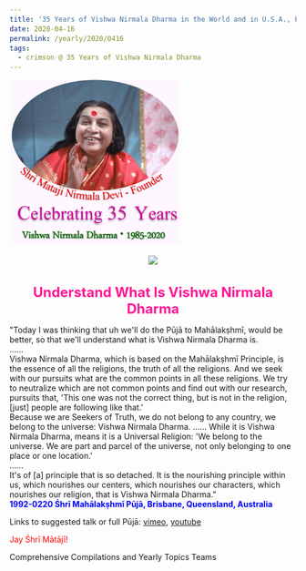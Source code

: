 ```yaml
---
title: '35 Years of Vishwa Nirmala Dharma in the World and in U.S.A., Post 6'
date: 2020-04-16
permalink: /yearly/2020/0416
tags:
  - crimson @ 35 Years of Vishwa Nirmala Dharma
---
```


<div style="text-align: left"><img src="/images/Celebrating35YearsVishwaNirmalaDharma.png" width="300" /></div><br>

<div style="text-align: center"><img src="https://pub-1e517d8c73a64c9c82977d676b1fff72.r2.dev/image397.png" /></div>

<br>
<p style="color:DeepPink; text-align:center">
<font size="+2"><b>Understand What Is Vishwa Nirmala Dharma</b><br></font>
</p>

<p>
"Today I was thinking that uh we'll do the Pūjā to Mahālakṣhmī, would be better, so that we'll understand what is Vishwa Nirmala Dharma is.<br>
......<br>
Vishwa Nirmala Dharma, which is based on the Mahālakṣhmī Principle, is the essence of all the religions, the truth of all the religions. And we seek with our pursuits what are the common points in all these religions. We try to neutralize which are not common points and find out with our research, pursuits that, 'This one was not the correct thing, but is not in the religion, [just] people are following like that.'<br>
Because we are Seekers of Truth, we do not belong to any country, we belong to the universe: Vishwa Nirmala Dharma. ...... While it is Vishwa Nirmala Dharma, means it is a Universal Religion: 'We belong to the universe. We are part and parcel of the universe, not only belonging to one place or one location.'<br>
......<br>
It's of [a] principle that is so detached. It is the nourishing principle within us, which nourishes our centers, which nourishes our characters, which nourishes our religion, that is Vishwa Nirmala Dharma."<br>
<font color="blue"><b>1992-0220 Śhrī Mahālakṣhmī Pūjā, Brisbane, Queensland, Australia</b></font><br>
</p>

Links to suggested talk or full Pūjā: <a href="https://vimeo.com/34826324"> vimeo</a>, <a href="https://www.youtube.com/watch?v=OR9mMD1RYS0"> youtube</a><br>

<p style="color:red;">Jay Śhrī Mātājī!<br></p>

Comprehensive Compilations and Yearly Topics Teams
